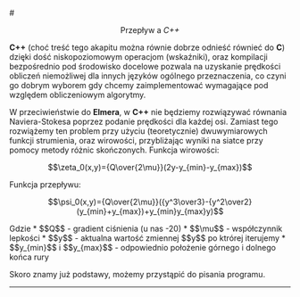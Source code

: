 #<p align="center"> Przepływ a _C++_</p>

**C++** (choć treść tego akapitu można równie dobrze odnieść równieć do **C**) dzięki dość niskopoziomowym operacjom (wskaźniki), oraz kompilacji bezpośrednio pod środowisko docelowe pozwala na uzyskanie prędkości obliczeń niemożliwej dla innych języków ogólnego przeznaczenia, co czyni go dobrym wyborem gdy chcemy zaimplementować wymagające pod względem obliczeniowym algorytmy.
  
W przeciwieństwie do **Elmera**, w **C++** nie będziemy rozwiązywać równania Naviera-Stokesa poprzez podanie prędkości dla każdej osi. Zamiast tego rozwiążemy ten problem przy użyciu (teoretycznie) dwuwymiarowych funkcji strumienia, oraz wirowości, przybliżając wyniki na siatce przy pomocy metody różnic skończonych.
Funkcja wirowości:  
<p align="center">$$\zeta_0(x,y)={Q\over{2\mu}}(2y-y_{min}-y_{max})$$</p>
Funkcja przepływu:
<p align="center">$$\psi_0(x,y)={Q\over{2\mu}}({y^3\over3}-{y^2\over2}(y_{min}+y_{max})+y_{min}y_{max}y)$$</p>
Gdzie
* $$Q$$ - gradient ciśnienia (u nas -20)
* $$\mu$$ - współczynnik lepkości
* $$y$$ - aktualna wartość zmiennej $$y$$ po ktrórej iterujemy
* $$y_{min}$$ i $$y_{max}$$ - odpowiednio położenie górnego i dolnego końca rury

Skoro znamy już podstawy, możemy przystąpić do pisania programu.
***
